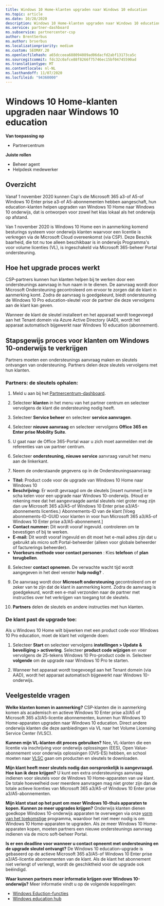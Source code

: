 ```yaml
---
title: Windows 10 Home-klanten upgraden naar Windows 10 education
ms.topic: article
ms.date: 10/28/2020
description: Windows 10 Home-klanten upgraden naar Windows 10 education
ms.service: partner-dashboard
ms.subservice: partnercenter-csp
author: BrentSerbus
ms.author: brserbus
ms.localizationpriority: medium
ms.custom: SEOMAY.20
ms.openlocfilehash: a65dcceea688094089ad06dacfd2abf13173ca5c
ms.sourcegitcommit: fdc32c0afce88f8266f75746ec15bf04745590ad
ms.translationtype: MT
ms.contentlocale: nl-NL
ms.lasthandoff: 11/07/2020
ms.locfileid: "94360000"
---
```

# <a name="upgrade-windows-10-home-customers-to-windows-10-education"></a>Windows 10 Home-klanten upgraden naar Windows 10 education

**Van toepassing op**

- Partnercentrum

**Juiste rollen**

- Beheer agent
- Helpdesk medewerker

## <a name="overview"></a>Overzicht

Vanaf 1 november 2020 kunnen Csp's die Microsoft 365 a3-of A5-of Windows 10 Enter prise a3-of A5-abonnementen hebben aangeschaft, hun education-klanten helpen upgraden van Windows 10 Home naar Windows 10 onderwijs, dat is ontworpen voor zowel het klas lokaal als het onderwijs op afstand.

Van 1 november 2020 is Windows 10 Home een in aanmerking komend besturings systeem voor onderwijs klanten waarvoor een licentie is verkregen via de Microsoft Cloud overeenkomst (via CSP). Deze Beschik baarheid, die tot nu toe alleen beschikbaar is in onderwijs Programma's voor volume licenties (VL), is ingeschakeld via Microsoft 365-beheer Portal ondersteuning. 

## <a name="how-the-upgrade-process-works"></a>Hoe het upgrade proces werkt

CSP-partners kunnen hun klanten helpen bij te werken door een ondersteunings aanvraag in hun naam in te dienen. De aanvraag wordt door Microsoft Ondersteuning gecontroleerd om ervoor te zorgen dat de klant in aanmerking komt. Zodra de aanvraag is goedgekeurd, biedt ondersteuning de Windows 10 Pro education-sleutel voor de partner die deze vervolgens aan de klant kan geven.

Wanneer de klant de sleutel installeert en het apparaat wordt toegevoegd aan het Tenant domein via Azure Active Directory (AAD), wordt het apparaat automatisch bijgewerkt naar Windows 10 education (abonnement).   

## <a name="step-by-step-process-for-customers-to-get-windows-10-education"></a>Stapsgewijs proces voor klanten om Windows 10-onderwijs te verkrijgen

Partners moeten een ondersteunings aanvraag maken en sleutels ontvangen van ondersteuning. Partners delen deze sleutels vervolgens met hun klanten.

### <a name="partners--how-to-get-the-keys"></a>Partners: de sleutels ophalen:

1. Meld u aan bij het [Partnercentrum-dashboard](https://partner.microsoft.com/dashboard).

2. Selecteer **klanten** in het menu van het partner centrum en selecteer vervolgens de klant die ondersteuning nodig heeft.

3. Selecteer **Service beheer** en selecteer **service aanvragen**.

4. Selecteer **nieuwe aanvraag** en selecteer vervolgens **Office 365 en Enter prise Mobility Suite**.

5. U gaat naar de Office 365-Portal waar u zich moet aanmelden met de referenties van uw partner centrum.

6. Selecteer **ondersteuning, nieuwe service** aanvraag vanuit het menu aan de linkerkant.

7. Neem de onderstaande gegevens op in de Ondersteuningsaanvraag:

- **Titel:** Product code voor de upgrade van Windows 10 Home naar Windows 10
- **Beschrijving:** Er wordt gevraagd om de sleutels [insert nummer] in te scha kelen voor een upgrade naar Windows 10-onderwijs. (Houd er rekening mee dat het aangevraagde aantal sleutels niet groter mag zijn dan uw Microsoft 365 a3/A5-of Windows 10 Enter prise a3/A5-abonnements licenties.) Abonnements-ID van de klant [Voeg abonnements-ID-GUID voor klanten in voor hun Microsoft 365 a3/A5-of Windows 10 Enter prise a3/A5-abonnement.]
- **Contact nummer:** Dit wordt vooraf ingevuld. controleren om te bevestigen of bij te werken.
- **E-mail:** Dit wordt vooraf ingevuld en dit moet het e-mail adres zijn dat u gebruikt als micro soft Portal-beheerder (alleen voor globale beheerder of facturerings beheerder).
- **Voorkeurs methode voor contact personen** : Kies **telefoon** of **plan terugbellen**.

8. Selecteer **contact opnemen**. De verwachte wacht tijd wordt aangegeven in het deel venster **hulp nodig?** .

9. De aanvraag wordt door **Microsoft ondersteuning** gecontroleerd om er zeker van te zijn dat de klant in aanmerking komt. Zodra de aanvraag is goedgekeurd, wordt een e-mail verzonden naar de partner met instructies over het verkrijgen van toegang tot de sleutels.

10. **Partners** delen de sleutels en andere instructies met hun klanten.

### <a name="customer-applies-the-upgrade"></a>De klant past de upgrade toe:

Als u Windows 10 Home wilt bijwerken met een product code voor Windows 10 Pro education, moet de klant het volgende doen:  

1. Selecteer **Start** en selecteer vervolgens **instellingen > Update & beveiliging > activering**. Selecteer **product code wijzigen** en voer vervolgens de 25-tekens Windows 10 Pro-product code in. Selecteer **volgende** om de upgrade naar Windows 10 Pro te starten.

2. Wanneer het apparaat wordt toegevoegd aan het Tenant domein (via AAD), wordt het apparaat automatisch bijgewerkt naar Windows 10-onderwijs.  

## <a name="frequently-asked-questions"></a>Veelgestelde vragen

**Welke klanten komen in aanmerking?**
CSP-klanten die in aanmerking komen als academisch en actieve Windows 10 Enter prise a3/A5 of Microsoft 365 a3/A5-licentie abonnementen, kunnen hun Windows 10 Home-apparaten upgraden naar Windows 10 education. Direct andere onderwijs klanten die deze aanbiedingen via VL naar het Volume Licensing Service Center (VLSC).

**Kunnen mijn VL-klanten dit proces gebruiken?**
Nee, VL-klanten die een licentie via inschrijving voor onderwijs oplossingen (EES), Open Value-abonnement voor onderwijs oplossingen (OVS-ES) hebben, en school moeten naar [VLSC](https://www.microsoft.com/Licensing/servicecenter/default.aspx) gaan om producten en sleutels te downloaden. 

**Mijn klant heeft meer sleutels nodig dan oorspronkelijk is aangevraagd. Hoe kan ik deze krijgen?**
U kunt een extra ondersteunings aanvraag indienen voor sleutels voor de Windows 10 Home-apparaten van uw klant. De totale hoeveelheid over meerdere aanvragen mag niet groter zijn dan de totale actieve licenties van Microsoft 365 a3/A5-of Windows 10 Enter prise a3/A5-abonnementen.

**Mijn klant staat op het punt om meer Windows 10-thuis apparaten te kopen. Kunnen ze meer upgrades krijgen?**
Onderwijs klanten dienen goedkope Windows 10-onderwijs apparaten te overwegen via onze [vorm van het toekomstige](https://www.microsoft.com/education/products/windows/shapethefuture.aspx) programma, waardoor het niet meer nodig is om Windows 10 Home-apparaten te upgraden. Als ze meer Windows 10 Home-apparaten kopen, moeten partners een nieuwe ondersteunings aanvraag indienen via de micro soft-beheer Portal.

**Is er een deadline voor wanneer u contact opneemt met ondersteuning en de upgrade sleutel ontvangt?**
De Windows 10 education-upgrade is gebaseerd op de actieve Microsoft 365 a3/A5-of Windows 10 Enter prise a3/A5-licentie abonnementen van de klant. Als de klant het abonnement niet verlengt of verlengt, wordt de geschiktheid voor de upgrade ook beëindigd.

**Waar kunnen partners meer informatie krijgen over Windows 10-onderwijs?**
Meer informatie vindt u op de volgende koppelingen:

- [Windows Eduction-functies](https://www.microsoft.com/education/products/windows/features)
- [Windows education hub](/education/windows/)